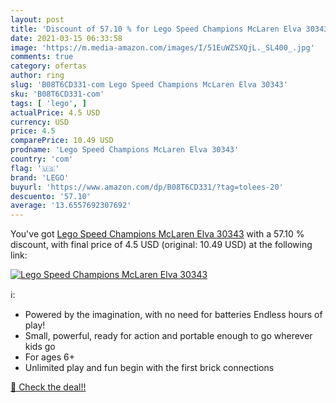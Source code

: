 ```yaml
---
layout: post
title: 'Discount of 57.10 % for Lego Speed Champions McLaren Elva 30343'
date: 2021-03-15 06:33:58
image: 'https://m.media-amazon.com/images/I/51EuWZSXQjL._SL400_.jpg'
comments: true
category: ofertas
author: ring
slug: 'B08T6CD331-com Lego Speed Champions McLaren Elva 30343'
sku: 'B08T6CD331-com'
tags: [ 'lego', ]
actualPrice: 4.5 USD
currency: USD
price: 4.5
comparePrice: 10.49 USD
prodname: 'Lego Speed Champions McLaren Elva 30343'
country: 'com'
flag: '🇺🇸'
brand: 'LEGO'
buyurl: 'https://www.amazon.com/dp/B08T6CD331/?tag=tolees-20'
descuento: '57.10'
average: '13.6557692307692'
---
```


You've got [Lego Speed Champions McLaren Elva 30343](https://www.amazon.com/dp/B08T6CD331/?tag=tolees-20) with a  57.10 % discount, with final price of 4.5 USD (original: 10.49 USD) at the following link:

[![Lego Speed Champions McLaren Elva 30343](https://m.media-amazon.com/images/I/51EuWZSXQjL._SL400_.jpg)](https://www.amazon.com/dp/B08T6CD331/?tag=tolees-20)

ℹ️:

- Powered by the imagination, with no need for batteries Endless hours of play!
- Small, powerful, ready for action and portable enough to go wherever kids go
- For ages 6+
- Unlimited play and fun begin with the first brick connections

[🛒 Check the deal!!](https://www.amazon.com/dp/B08T6CD331/?tag=tolees-20)
